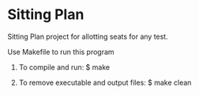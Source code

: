 Sitting Plan
============

Sitting Plan project for allotting seats for any test.

Use Makefile to run this program

1) To compile and run:
	$ make

2) To remove executable and output files:
	$ make clean
